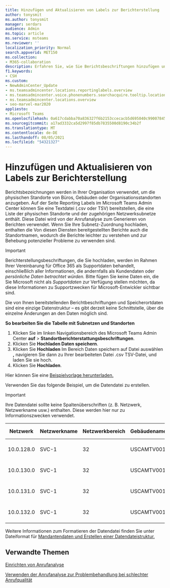 ```yaml
---
title: Hinzufügen und Aktualisieren von Labels zur Berichterstellung
author: tonysmit
ms.author: tonysmit
manager: serdars
audience: Admin
ms.topic: article
ms.service: msteams
ms.reviewer: ''
localization_priority: Normal
search.appverid: MET150
ms.collection:
- M365-collaboration
description: Erfahren Sie, wie Sie Berichtsbeschriftungen hinzufügen und aktualisieren, indem Sie eine Textdatei hochladen, die eine Liste der physischen Standorte und zugehörigen Subnetze enthält.
f1.keywords:
- CSH
ms.custom:
- NewAdminCenter_Update
- ms.teamsadmincenter.locations.reportinglabels.overview
- ms.teamsadmincenter.voice.phonenumbers.searchacquire.tooltip.location
- ms.teamsadmincenter.locations.overview
- seo-marvel-mar2020
appliesto:
- Microsoft Teams
ms.openlocfilehash: 0a617cdabba70a836327f6b2153ccecacb5d695040c99007845c79e776e478a1
ms.sourcegitcommit: a17ad3332ca5d2997f85db7835500d8190c34b2f
ms.translationtype: MT
ms.contentlocale: de-DE
ms.lasthandoff: 08/05/2021
ms.locfileid: "54321327"
---
```

<a name="add-and-update-reporting-labels"></a>Hinzufügen und Aktualisieren von Labels zur Berichterstellung
============================

Berichtsbezeichnungen werden in Ihrer Organisation verwendet, um die physischen Standorte von Büros, Gebäuden oder Organisationsstandorten anzugeben. Auf der Seite Reporting Labels im Microsoft Teams Admin Center können Sie eine Textdatei (.csv oder TSV) bereitstellen, die eine Liste der physischen Standorte und der zugehörigen Netzwerksubnetze enthält. Diese Datei wird von der Anrufanalyse zum Generieren von Berichten verwendet. Wenn Sie Ihre Subnetz-Zuordnung hochladen, enthalten die Von diesen Diensten bereitgestellten Berichte auch die Standortnamen, wodurch die Berichte leichter zu verstehen und zur Behebung potenzieller Probleme zu verwenden sind.

> [!IMPORTANT]
> Berichterstellungsbeschriftungen, die  Sie hochladen, werden im Rahmen Ihrer Vereinbarung für  Office 365 als Supportdaten behandelt, einschließlich aller Informationen, die andernfalls als Kundendaten oder *persönliche Daten betrachtet würden.* Bitte fügen Sie keine Daten ein, die Sie Microsoft nicht als *Supportdaten* zur Verfügung stellen möchten, da diese Informationen zu Supportzwecken für Microsoft-Entwickler sichtbar sind.

Die von Ihnen bereitstellenden Berichtbeschriftungen und Speicherortdaten sind eine einzige Datenstruktur – es gibt derzeit keine Schnittstelle, über die einzelne Änderungen an den Daten möglich sind.

**So bearbeiten Sie die Tabelle mit Subnetzen und Standorten**

1. Klicken Sie im linken Navigationsbereich des Microsoft Teams Admin Center **auf**  >  **Standortberichterstattungsbeschriftungen**.
2. Klicken Sie **Hochladen Daten speichern**.
3. Klicken Sie **Hochladen** Im Bereich Daten speichern auf Datei auswählen **,** navigieren Sie dann zu Ihrer bearbeiteten Datei .csv TSV-Datei, und laden Sie sie hoch.
4. Klicken Sie **Hochladen**.

Hier können Sie eine [Beispielvorlage herunterladen.](https://github.com/MicrosoftDocs/OfficeDocs-SkypeForBusiness/blob/live/Teams/downloads/locations-template.zip?raw=true)

Verwenden Sie das folgende Beispiel, um die Datendatei zu erstellen.

> [!IMPORTANT]
> Ihre Datendatei sollte keine Spaltenüberschriften (z. B. Netzwerk, Netzwerkname usw.) enthalten. Diese werden hier nur zu Informationszwecken verwendet. <br>

|Netzwerk|Netzwerkname|Netzwerkbereich|Gebäudename|Besitzertyp|Gebäudetyp|Gebäudetyp Office|Stadt/Ort|PLZ|Land|Status|Region|Inside Corp|Express Route|
|-|-|-|-|-|-|-|-|-|-|-|-|-|-|
|10.0.128.0    |SVC-1|32|USCAMTV001|Contoso Leased RE&F|Office|RE&F|Bergansicht|94043|US|CA|US|1|1|
|10.0.130.0    |SVC-1|32|USCAMTV001|Contoso Leased RE&F|Office|RE&F|Bergansicht|94043|US|CA|US|1|1|
|10.0.131.0    |SVC-1|32|USCAMTV001|Contoso Leased RE&F|Office|RE&F|Bergansicht|94043|US|CA|US|1|1|
|10.0.132.0    |SVC-1|32|USCAMTV001|Contoso Leased RE&F|Office|RE&F|Bergansicht|94043|US|CA|US|1|1|

Weitere Informationen zum Formatieren der Datendatei finden Sie unter Dateiformat für [Mandantendaten und Erstellen einer Datendateistruktur.](CQD-upload-tenant-building-data.md#upload-building-data-file)

## <a name="related-topics"></a>Verwandte Themen

[Einrichten von Anrufanalyse](set-up-call-analytics.md)

[Verwenden der Anrufanalyse zur Problembehandlung bei schlechter Anrufqualität](use-call-analytics-to-troubleshoot-poor-call-quality.md)
